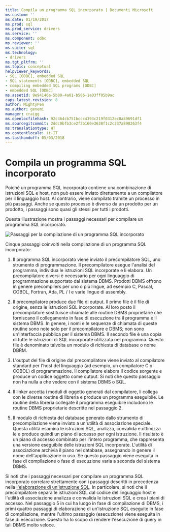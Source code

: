 ```yaml
---
title: Compila un programma SQL incorporato | Documenti Microsoft
ms.custom: ''
ms.date: 01/19/2017
ms.prod: sql
ms.prod_service: drivers
ms.service: ''
ms.component: odbc
ms.reviewer: ''
ms.suite: sql
ms.technology:
- drivers
ms.tgt_pltfrm: ''
ms.topic: conceptual
helpviewer_keywords:
- SQL [ODBC], embedded SQL
- SQL statements [ODBC], embedded SQL
- compiling embedded SQL programs [ODBC]
- embedded SQL [ODBC]
ms.assetid: 9e94146a-5b80-4a01-b586-1e03ff05b9ac
caps.latest.revision: 8
author: MightyPen
ms.author: genemi
manager: craigg
ms.openlocfilehash: 92c464cb751bccc4393c219f0312ec8a89691df1
ms.sourcegitcommit: 2ddc0bfb3ce2f2b160e3638f1c2c237a898263f4
ms.translationtype: HT
ms.contentlocale: it-IT
ms.lasthandoff: 05/03/2018
---
```

# <a name="compiling-an-embedded-sql-program"></a>Compila un programma SQL incorporato
Poiché un programma SQL incorporato contiene una combinazione di istruzioni SQL e host, non può essere inviato direttamente a un compilatore per il linguaggio host. Al contrario, viene compilato tramite un processo in più passaggi. Anche se questo processo è diverso da un prodotto per un prodotto, i passaggi sono quasi gli stessi per tutti i prodotti.  
  
 Questa illustrazione mostra i passaggi necessari per compilare un programma SQL incorporato.  
  
 ![Passaggi per la compilazione di un programma SQL incorporato](../../odbc/reference/media/pr02.gif "pr02")  
  
 Cinque passaggi coinvolti nella compilazione di un programma SQL incorporato:  
  
1.  Il programma SQL incorporato viene inviato il precompilatore SQL, uno strumento di programmazione. Il precompilatore esegue l'analisi del programma, individua le istruzioni SQL incorporate e li elabora. Un precompilatore diversi è necessario per ogni linguaggio di programmazione supportato dal sistema DBMS. Prodotti DBMS offrono in genere precompilers per uno o più lingue, ad esempio C, Pascal, COBOL, Fortran, Ada, PL / I e varie lingue di assembly.  
  
2.  Il precompilatore produce due file di output. Il primo file è il file di origine, senza le istruzioni SQL incorporate. Al loro posto il precompilatore sostituisce chiamate alle routine DBMS proprietarie che forniscano il collegamento in fase di esecuzione tra il programma e il sistema DBMS. In genere, i nomi e le sequenze di chiamata di queste routine sono note solo per il precompilatore e DBMS; non sono un'interfaccia pubblica per il sistema DBMS. Il secondo file è una copia di tutte le istruzioni di SQL incorporate utilizzata nel programma. Questo file è denominato talvolta un modulo di richiesta di database o nome DBRM.  
  
3.  L'output del file di origine dal precompilatore viene inviato al compilatore standard per l'host del linguaggio (ad esempio, un compilatore C o COBOL) di programmazione. Il compilatore elabora il codice sorgente e produce un codice oggetto come output. Si noti che questo passaggio non ha nulla a che vedere con il sistema DBMS o SQL.  
  
4.  Il linker accetta i moduli di oggetto generati dal compilatore, li collega con le diverse routine di libreria e produce un programma eseguibile. Le routine della libreria collegate il programma eseguibile includono le routine DBMS proprietarie descritte nel passaggio 2.  
  
5.  Il modulo di richiesta del database generato dallo strumento di precompilazione viene inviato a un'utilità di associazione speciale. Questa utilità esamina le istruzioni SQL, analizza, convalida e ottimizza le e produce quindi un piano di accesso per ogni istruzione. Il risultato è un piano di accesso combinato per l'intero programma, che rappresenta una versione eseguibile delle istruzioni SQL incorporate. L'utilità di associazione archivia il piano nel database, assegnando in genere il nome dell'applicazione in uso. Se questo passaggio viene eseguita in fase di compilazione o fase di esecuzione varia a seconda del sistema DBMS.  
  
 Si noti che i passaggi necessari per compilare un programma SQL incorporato correlare strettamente con i passaggi descritti in precedenza nella [l'elaborazione di un'istruzione SQL](../../odbc/reference/processing-a-sql-statement.md). In particolare, si noti che il precompilatore separa le istruzioni SQL dal codice del linguaggio host e l'utilità di associazione analizza e convalida le istruzioni SQL e crea i piani di accesso. Nel passaggio 5 in cui ha luogo in fase di compilazione di DBMS, i primi quattro passaggi di elaborazione di un'istruzione SQL eseguite in fase di compilazione, mentre l'ultimo passaggio (esecuzione) viene eseguita in fase di esecuzione. Questo ha lo scopo di rendere l'esecuzione di query in tali DBMS molto veloce.
